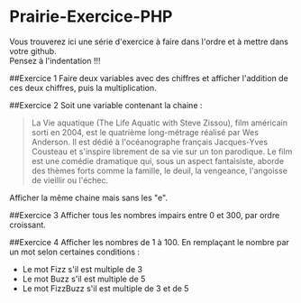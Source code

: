 # Prairie-Exercice-PHP
Vous trouverez ici une série d'exercice à faire dans l'ordre et à mettre dans votre github.  
Pensez à l'indentation !!!  

##Exercice 1
Faire deux variables avec des chiffres et afficher l'addition de ces deux chiffres, puis la multiplication.

##Exercice 2
Soit une variable contenant la chaine :
>La Vie aquatique (The Life Aquatic with Steve Zissou), film américain sorti en 2004, est le quatrième long-métrage réalisé par Wes Anderson. Il est dédié à l'océanographe français Jacques-Yves Cousteau et s'inspire librement de sa vie sur un ton parodique. Le film est une comédie dramatique qui, sous un aspect fantaisiste, aborde des thèmes forts comme la famille, le deuil, la vengeance, l'angoisse de vieillir ou l'échec.  

Afficher la même chaine mais sans les "e".

##Exercice 3
Afficher tous les nombres impairs entre 0 et 300, par ordre croissant.

##Exercice 4
Afficher les nombres de 1 à 100. En remplaçant le nombre par un mot selon certaines conditions :
 - Le mot Fizz s'il est multiple de 3
 - Le mot Buzz s'il est multiple de 5
 - Le mot FizzBuzz s'il est multiple de 3 et de 5  
